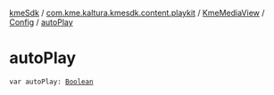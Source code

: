 [kmeSdk](../../../index.md) / [com.kme.kaltura.kmesdk.content.playkit](../../index.md) / [KmeMediaView](../index.md) / [Config](index.md) / [autoPlay](./auto-play.md)

# autoPlay

`var autoPlay: `[`Boolean`](https://kotlinlang.org/api/latest/jvm/stdlib/kotlin/-boolean/index.html)